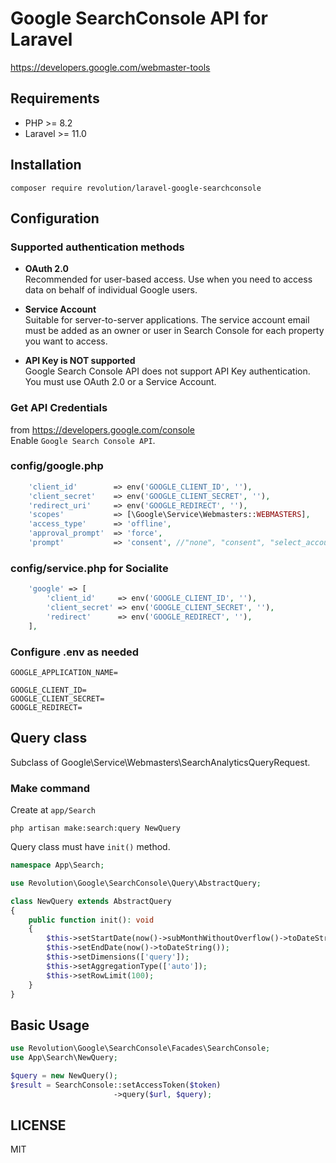 # Google SearchConsole API for Laravel

https://developers.google.com/webmaster-tools

## Requirements
- PHP >= 8.2
- Laravel >= 11.0

## Installation

```
composer require revolution/laravel-google-searchconsole
```

## Configuration

### Supported authentication methods

- **OAuth 2.0**  
  Recommended for user-based access. Use when you need to access data on behalf of individual Google users.

- **Service Account**  
  Suitable for server-to-server applications. The service account email must be added as an owner or user in Search Console for each property you want to access.

- **API Key is NOT supported**  
  Google Search Console API does not support API Key authentication. You must use OAuth 2.0 or a Service Account.

### Get API Credentials
from https://developers.google.com/console  
Enable `Google Search Console API`.

### config/google.php
```php
    'client_id'        => env('GOOGLE_CLIENT_ID', ''),
    'client_secret'    => env('GOOGLE_CLIENT_SECRET', ''),
    'redirect_uri'     => env('GOOGLE_REDIRECT', ''),
    'scopes'           => [\Google\Service\Webmasters::WEBMASTERS],
    'access_type'      => 'offline',
    'approval_prompt'  => 'force',
    'prompt'           => 'consent', //"none", "consent", "select_account" default:none
```

### config/service.php for Socialite

```php
    'google' => [
        'client_id'     => env('GOOGLE_CLIENT_ID', ''),
        'client_secret' => env('GOOGLE_CLIENT_SECRET', ''),
        'redirect'      => env('GOOGLE_REDIRECT', ''),
    ],
```

### Configure .env as needed
```
GOOGLE_APPLICATION_NAME=

GOOGLE_CLIENT_ID=
GOOGLE_CLIENT_SECRET=
GOOGLE_REDIRECT=
```

## Query class
Subclass of Google\Service\Webmasters\SearchAnalyticsQueryRequest.

### Make command
Create at `app/Search`

```
php artisan make:search:query NewQuery 
```

Query class must have `init()` method.

```php
namespace App\Search;

use Revolution\Google\SearchConsole\Query\AbstractQuery;

class NewQuery extends AbstractQuery
{
    public function init(): void
    {
        $this->setStartDate(now()->subMonthWithoutOverflow()->toDateString());
        $this->setEndDate(now()->toDateString());
        $this->setDimensions(['query']);
        $this->setAggregationType(['auto']);
        $this->setRowLimit(100);
    }
}
```

## Basic Usage
```php
use Revolution\Google\SearchConsole\Facades\SearchConsole;
use App\Search\NewQuery;

$query = new NewQuery();
$result = SearchConsole::setAccessToken($token)
                       ->query($url, $query);
```

## LICENSE
MIT
